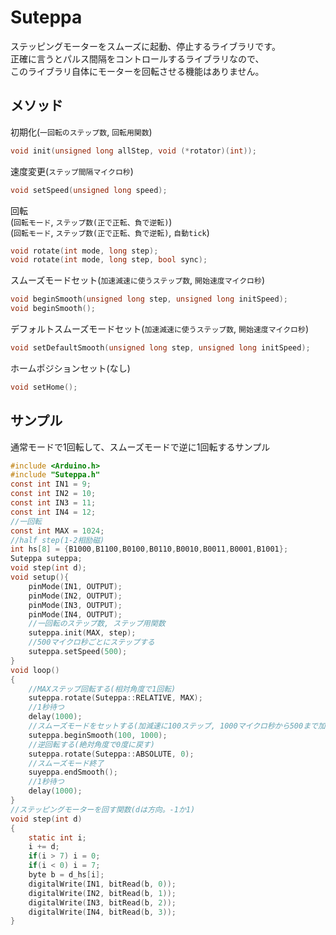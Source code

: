 # Suteppa
ステッピングモーターをスムーズに起動、停止するライブラリです。  
正確に言うとパルス間隔をコントロールするライブラリなので、  
このライブラリ自体にモーターを回転させる機能はありません。
## メソッド
初期化(`一回転のステップ数`, `回転用関数`)
```c
void init(unsigned long allStep, void (*rotator)(int));
```
速度変更(`ステップ間隔マイクロ秒`)
```c
void setSpeed(unsigned long speed);
```
回転  
(`回転モード`, `ステップ数(正で正転、負で逆転)`)  
(`回転モード`, `ステップ数(正で正転、負で逆転)`, `自動tick`)  
```c
void rotate(int mode, long step);
void rotate(int mode, long step, bool sync);
```
スムーズモードセット(`加速減速に使うステップ数`, `開始速度マイクロ秒`)
```c
void beginSmooth(unsigned long step, unsigned long initSpeed);
void beginSmooth();
```
デフォルトスムーズモードセット(`加速減速に使うステップ数`, `開始速度マイクロ秒`)
```c
void setDefaultSmooth(unsigned long step, unsigned long initSpeed);
```
ホームポジションセット(なし)
```c
void setHome();
```
## サンプル
通常モードで1回転して、スムーズモードで逆に1回転するサンプル  
```c
#include <Arduino.h>
#include "Suteppa.h"
const int IN1 = 9;
const int IN2 = 10;
const int IN3 = 11;
const int IN4 = 12;
//一回転
const int MAX = 1024;
//half step(1-2相励磁)
int hs[8] = {B1000,B1100,B0100,B0110,B0010,B0011,B0001,B1001};
Suteppa suteppa;
void step(int d);
void setup(){
	pinMode(IN1, OUTPUT);
	pinMode(IN2, OUTPUT);
	pinMode(IN3, OUTPUT);
	pinMode(IN4, OUTPUT);
	//一回転のステップ数, ステップ用関数
	suteppa.init(MAX, step);
	//500マイクロ秒ごとにステップする
	suteppa.setSpeed(500);
}
void loop()
{
	//MAXステップ回転する(相対角度で1回転)
	suteppa.rotate(Suteppa::RELATIVE, MAX);
	//1秒待つ
	delay(1000);
	//スムーズモードをセットする(加減速に100ステップ, 1000マイクロ秒から500まで加速)
	suteppa.beginSmooth(100, 1000);
	//逆回転する(絶対角度で0度に戻す)
	suteppa.rotate(Suteppa::ABSOLUTE, 0);
	//スムーズモード終了
	suyeppa.endSmooth();
	//1秒待つ
	delay(1000);
}
//ステッピングモーターを回す関数(dは方向。-1か1)
void step(int d)
{
	static int i;
	i += d;
	if(i > 7) i = 0;
	if(i < 0) i = 7;
	byte b = d_hs[i];
	digitalWrite(IN1, bitRead(b, 0));
	digitalWrite(IN2, bitRead(b, 1));
	digitalWrite(IN3, bitRead(b, 2));
	digitalWrite(IN4, bitRead(b, 3));
}
```
